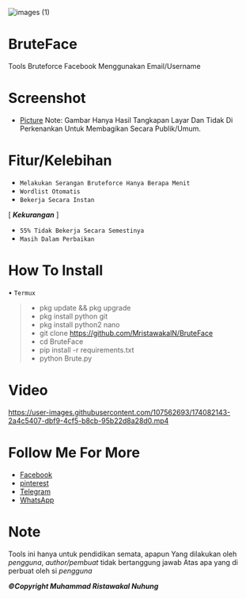 ![images (1)](https://user-images.githubusercontent.com/107562693/174066203-7e812862-062a-40d5-88d2-b21fb94ee7ef.png)

# BruteFace
Tools Bruteforce Facebook Menggunakan Email/Username
# Screenshot
- [Picture](https://github.com/MristawakalN/BruteFace/blob/main/Screenshot_2022-06-15-17-11-25-72.png)
Note:
 Gambar Hanya Hasil Tangkapan Layar Dan Tidak Di Perkenankan Untuk
Membagikan Secara Publik/Umum.
# Fitur/Kelebihan
- `Melakukan Serangan Bruteforce Hanya Berapa Menit`
- `Wordlist Otomatis`
- `Bekerja Secara Instan`

[ ***Kekurangan*** ]

- `55% Tidak Bekerja Secara Semestinya`
- `Masih Dalam Perbaikan`

# How To Install

• `Termux`
> - pkg update && pkg upgrade
> - pkg install python git
> - pkg install python2 nano
> - git clone https://github.com/MristawakalN/BruteFace
> - cd BruteFace
> - pip install -r requirements.txt
> - python Brute.py

# Video
https://user-images.githubusercontent.com/107562693/174082143-2a4c5407-dbf9-4cf5-b8cb-95b22d8a28d0.mp4

# Follow Me For More

- [Facebook](https://www.facebook.com/Shirangryu)
- [pinterest](https://www.pinterest.com/Ristawakal26)
- [Telegram](https://t.me/Ristawakal)
- [WhatsApp](https://whatsapp.com/+6285823104620)

# Note
 Tools ini hanya untuk pendidikan semata, apapun
Yang dilakukan oleh *pengguna*, *author/pembuat* tidak bertanggung jawab
Atas apa yang di perbuat oleh si *pengguna*

***©Copyright _Muhammad Ristawakal Nuhung_***
